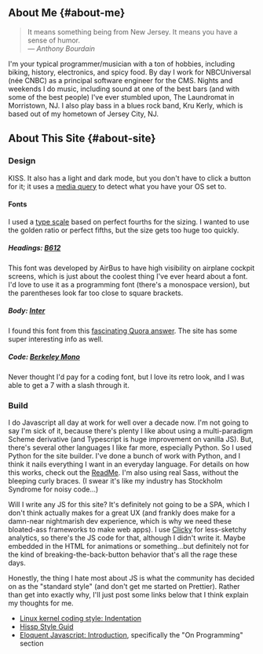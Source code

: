## About Me {#about-me}

> It means something being from New Jersey. It means you have a sense of humor.  
> *&mdash; Anthony Bourdain*

I'm your typical programmer/musician with a ton of hobbies, including biking, history, electronics, 
and spicy food. By day I work for NBCUniversal (née CNBC) as a principal software engineer for 
the CMS. Nights and weekends I do music, including sound at one of the best bars (and with some 
of the best people) I've ever stumbled upon, The Laundromat in Morristown, NJ. I also play bass 
in a blues rock band, Kru Kerly, which is based out of my hometown of Jersey City, NJ.

## About This Site {#about-site}

### Design

KISS. It also has a light and dark mode, but you don't have to click a button for it; it uses 
a [media query](https://developer.mozilla.org/en-US/docs/Web/CSS/@media/prefers-color-scheme) to 
detect what you have your OS set to.

#### Fonts

I used a [type scale](https://type-scale.com/) based on perfect fourths for the sizing. I wanted 
to use the golden ratio or perfect fifths, but the size gets too huge too quickly.

##### Headings: [B612](https://b612-font.com/)

This font was developed by AirBus to have high visibility on airplane cockpit screens, which is just
 about the coolest thing I've ever heard about a font. I'd love to use it as a programming font 
(there's a monospace version), but the parentheses look far too close to square brackets.

##### Body: [Inter](https://rsms.me/inter/)

I found this font from 
this [fascinating Quora answer](https://www.quora.com/What-is-the-most-readable-font-for-the-screen).
 The site has some super interesting info as well.

##### Code: [Berkeley Mono](https://berkeleygraphics.com/typefaces/berkeley-mono/)

Never thought I'd pay for a coding font, but I love its retro look, and I was able to get a 7 with a
 slash through it.

### Build

I do Javascript all day at work for well over a decade now. I'm not going to say I'm sick of it, 
because there's plenty I like about using a multi-paradigm Scheme derivative (and Typescript is 
huge improvement on vanilla JS). But, there's several other languages I like far more, especially 
Python. So I used Python for the site builder. I've done a bunch of work with Python, 
and I think it nails everything I want in an everyday language. For details on how this works, 
check out the [ReadMe](https://github.com/andybp85/andybp85.github.io). I'm also using real Sass, 
without the bleeping curly braces. (I swear it's like my industry has Stockholm Syndrome for
noisy code...)

Will I write any JS for this site? It's definitely not going to be a SPA, which I don't think 
actually makes for a great UX (and frankly does make for a damn-near nightmarish dev experience, 
which is why we need these bloated-ass frameworks to make web apps). I use 
[Clicky](https://clicky.com/) for less-sketchy analytics, so there's the JS code for that, 
although I didn't write it. Maybe embedded in the HTML for animations or something...but 
definitely not for the kind of breaking-the-back-button behavior that's all the rage these days.

Honestly, the thing I hate most about JS is what the community has decided on as the "standard 
style" (and don't get me started on Prettier). Rather than get into exactly why, I'll just post 
some links below that I think explain my thoughts for me.

* [Linux kernel coding style: Indentation](https://www.kernel.org/doc/html/v4.10/process/coding-style.html#indentation)
* [Hissp Style Guid](https://hissp.readthedocs.io/en/latest/style_guide.html)
* [Eloquent Javascript: Introduction](https://eloquentjavascript.net/2nd_edition/00_intro.html), specifically the "On Programming" section

